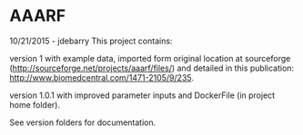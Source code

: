 # AAARF
10/21/2015 - jdebarry
This project contains:

version 1 with example data, imported form original location at sourceforge (http://sourceforge.net/projects/aaarf/files/) and detailed in this publication: http://www.biomedcentral.com/1471-2105/9/235.  

version 1.0.1 with improved parameter inputs and DockerFile (in project home folder).

See version folders for documentation.  
